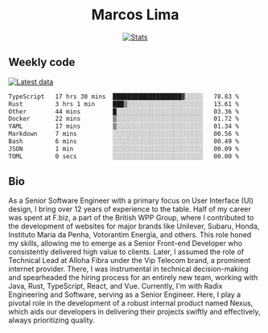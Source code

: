 <div align="center">
  <h1>Marcos Lima</h1>
  
  <a href="https://skvggor.dev">
    <img src="https://github.com/skvggor/skvggor/assets/958723/3c85f137-8d74-4cc8-a2b1-877784f3e44d" alt="Stats" />
  </a>
</div>

## Weekly code

[![Latest data](https://github.com/skvggor/skvggor/actions/workflows/main.yml/badge.svg)](https://github.com/skvggor/skvggor/actions/workflows/main.yml)

<!--START_SECTION:waka-->

```txt
TypeScript   17 hrs 30 mins  ███████████████████▓░░░░░   78.83 %
Rust         3 hrs 1 min     ███▒░░░░░░░░░░░░░░░░░░░░░   13.61 %
Other        44 mins         █░░░░░░░░░░░░░░░░░░░░░░░░   03.36 %
Docker       22 mins         ▒░░░░░░░░░░░░░░░░░░░░░░░░   01.72 %
YAML         17 mins         ▒░░░░░░░░░░░░░░░░░░░░░░░░   01.34 %
Markdown     7 mins          ░░░░░░░░░░░░░░░░░░░░░░░░░   00.56 %
Bash         6 mins          ░░░░░░░░░░░░░░░░░░░░░░░░░   00.49 %
JSON         1 min           ░░░░░░░░░░░░░░░░░░░░░░░░░   00.09 %
TOML         0 secs          ░░░░░░░░░░░░░░░░░░░░░░░░░   00.00 %
```

<!--END_SECTION:waka-->

## Bio

<p>As a Senior Software Engineer with a primary focus on User Interface (UI) design, I bring over 12 years of experience to the table. Half of my career was spent at F.biz, a part of the British WPP Group, where I contributed to the development of websites for major brands like Unilever, Subaru, Honda, Instituto Maria da Penha, Votorantim Energia, and others. This role honed my skills, allowing me to emerge as a Senior Front-end Developer who consistently delivered high value to clients. Later, I assumed the role of Technical Lead at Alloha Fibra under the Vip Telecom brand, a prominent internet provider. There, I was instrumental in technical decision-making and spearheaded the hiring process for an entirely new team, working with Java, Rust, TypeScript, React, and Vue. Currently, I'm with Radix Engineering and Software, serving as a Senior Engineer. Here, I play a pivotal role in the development of a robust internal product named Nexus, which aids our developers in delivering their projects swiftly and effectively, always prioritizing quality.</p>

<!-- </details> -->

<!-- <div align="center">
  <h2>🤖 Recent Code Activity</h2>
  <img width="500" src="https://github-readme-stats.vercel.app/api/wakatime?username=skvggor&hide_title=true&layout=compact&theme=transparent" alt="Wakatime Stats" />
</div>

<br>

<div align="center">
  <h2>📈 GitHub Stats</h2>
  <img width="500" src="https://github-readme-stats.vercel.app/api?username=skvggor&show_icons=true&theme=transparent&hide_title=true&count_private=true" alt="GitHub Stats" />
</div>
 -->
